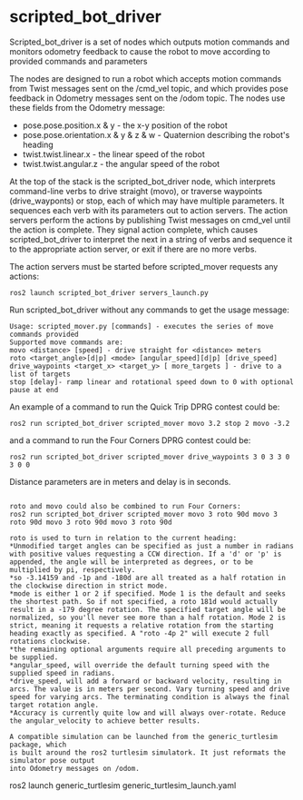 # scripted_bot_driver
Scripted_bot_driver is a set of nodes which outputs motion commands and monitors odometry feedback to cause the robot to move according to provided commands and parameters

The nodes are designed to run a robot which accepts motion commands from Twist
messages sent on the /cmd_vel topic, and which provides pose feedback in Odometry
messages sent on the /odom topic. The nodes use these fields from the Odometry message:
- pose.pose.position.x & y - the x-y position of the robot
- pose.pose.orientation.x & y & z & w - Quaternion describing the robot's heading
- twist.twist.linear.x - the linear speed of the robot
- twist.twist.angular.z - the angular speed of the robot

At the top of the stack is the scripted_bot_driver node, which
interprets command-line verbs to drive straight (movo), or traverse waypoints
(drive_wayponts) or stop, each of which may have multiple parameters. It
sequences each verb with its parameters out to action servers. The action servers perform
the actions by publishing Twist messages on cmd_vel until the action is complete.
They signal action complete, which causes scripted_bot_driver to interpret the next in a string
of verbs and sequence it to the appropriate action server, or exit if there are no more verbs.

The action servers must be started before scripted_mover requests any actions:
```
ros2 launch scripted_bot_driver servers_launch.py
```

Run scripted_bot_driver without any commands to get the usage message:
```
Usage: scripted_mover.py [commands] - executes the series of move commands provided
Supported move commands are:
movo <distance> [speed] - drive straight for <distance> meters
roto <target_angle>[d|p] <mode> [angular_speed][d|p] [drive_speed]
drive_waypoints <target_x> <target_y> [ more_targets ] - drive to a list of targets
stop [delay]- ramp linear and rotational speed down to 0 with optional pause at end
```

An example of a command to run the Quick Trip DPRG contest could be:
```
ros2 run scripted_bot_driver scripted_mover movo 3.2 stop 2 movo -3.2
```
and a command to run the Four Corners DPRG contest could be:
```
ros2 run scripted_bot_driver scripted_mover drive_waypoints 3 0 3 3 0 3 0 0
```
Distance parameters are in meters and delay is in seconds.
```

roto and movo could also be combined to run Four Corners:
ros2 run scripted_bot_driver scripted_mover movo 3 roto 90d movo 3 roto 90d movo 3 roto 90d movo 3 roto 90d

roto is used to turn in relation to the current heading: 
*Unmodified target angles can be specified as just a number in radians with positive values requesting a CCW direction. If a 'd' or 'p' is appended, the angle will be interpreted as degrees, or to be multiplied by pi, respectively.
*so -3.14159 and -1p and -180d are all treated as a half rotation in the clockwise direction in strict mode.
*mode is either 1 or 2 if specified. Mode 1 is the default and seeks the shortest path. So if not specified, a roto 181d would actually result in a -179 degree rotation. The specified target angle will be normalized, so you'll never see more than a half rotation. Mode 2 is strict, meaning it requests a relative rotation from the starting heading exactly as specified. A "roto -4p 2" will execute 2 full rotations clockwise.
*the remaining optional arguments require all preceding arguments to be supplied.
*angular_speed, will override the default turning speed with the supplied speed in radians.
*drive_speed, will add a forward or backward velocity, resulting in arcs. The value is in meters per second. Vary turning speed and drive speed for varying arcs. The terminating condition is always the final target rotation angle.
*Accuracy is currently quite low and will always over-rotate. Reduce the angular_velocity to achieve better results. 

A compatible simulation can be launched from the generic_turtlesim package, which
is built around the ros2 turtlesim simulatork. It just reformats the simulator pose output
into Odometry messages on /odom.
```
ros2 launch generic_turtlesim generic_turtlesim_launch.yaml
```